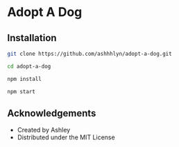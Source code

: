 # Adopt A Dog

## Installation
   ```sh
   git clone https://github.com/ashhhlyn/adopt-a-dog.git
   ```
   ```sh
   cd adopt-a-dog
   ```
   ```sh
   npm install
   ```
   ```sh
   npm start
   ```

   ## Acknowledgements
  - Created by Ashley
  - Distributed under the MIT License
